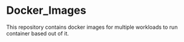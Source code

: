# Docker_Images
This repository contains docker images for multiple workloads to run container based out of it.
